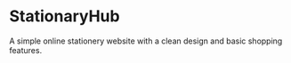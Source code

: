 # StationaryHub
A simple online stationery website with a clean design and basic shopping features.
